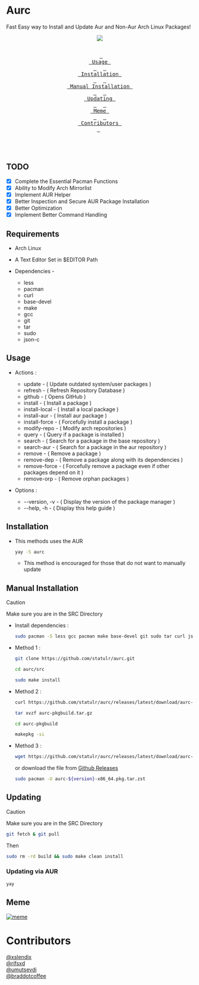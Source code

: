# Aurc
Fast Easy way to Install and Update Aur and Non-Aur Arch Linux Packages!
<div align = center><img src="https://github.com/statulr/aurc/assets/122219240/218741a8-0faa-4693-9fa8-feeb5285bfa9"><br><br>

&ensp;[<kbd> <br> Usage <br> </kbd>](#Usage)&ensp;
&ensp;[<kbd> <br> Installation <br> </kbd>](#Installation)&ensp;
&ensp;[<kbd> <br> Manual Installation <br> </kbd>](#manual-installation)&ensp;
&ensp;[<kbd> <br> Updating <br> </kbd>](#Updating)&ensp;
&ensp;[<kbd> <br> Meme <br> </kbd>](#Meme)&ensp;
&ensp;[<kbd> <br> Contributors <br> </kbd>](#Contributors)&ensp;
<br><br><br><br></div>
## TODO

- [x] Complete the Essential Pacman Functions
- [x] Ability to Modify Arch Mirrorlist
- [x] Implement AUR Helper
- [x] Better Inspection and Secure AUR Package Installation
- [x] Better Optimization
- [x] Implement Better Command Handling

## Requirements
* Arch Linux
* A Text Editor Set in $EDITOR Path

* Dependencies -
  
   - less
   - pacman
   - curl
   - base-devel
   - make
   - gcc
   - git
   - tar
   - sudo
   - json-c

## Usage

  * Actions :
    - update        - ( Update outdated system/user packages )
    - refresh       - ( Refresh Repository Database )
    - github        - ( Opens GitHub )
    - install       - ( Install a package )
    - install-local - ( Install a local package )
    - install-aur   - ( Install aur package )
    - install-force - ( Forcefully install a package )
    - modify-repo   - ( Modify arch repositories )
    - query         - ( Query if a package is installed )
    - search        - ( Search for a package in the base repository )
    - search-aur    - ( Search for a package in the aur repository )
    - remove        - ( Remove a package )
    - remove-dep    - ( Remove a package along with its dependencies )
    - remove-force  - ( Forcefully remove a package even if other packages depend on it )
    - remove-orp    - ( Remove orphan packages )
    
  * Options :
    - --version, -v - ( Display the version of the package manager )
    - --help,    -h - ( Display this help guide )
## Installation 
 * This methods uses the AUR
   ```bash
   yay -S aurc
   ```
   * This method is encouraged for those that do not want to manually update

## Manual Installation
> [!CAUTION]
> Make sure you are in the SRC Directory
  * Install dependencies : 

      ```bash
      sudo pacman -S less gcc pacman make base-devel git sudo tar curl json-c
      ```

  * Method 1 :

      ```bash
      git clone https://github.com/statulr/aurc.git
      ```
      ```bash
      cd aurc/src
      ```
      ```bash
      sudo make install
      ```

   * Method 2 :

      ```bash
      curl https://github.com/statulr/aurc/releases/latest/download/aurc-pkgbuild.tar.gz -o aurc-pkgbuild.tar.gz
      ```
      ```bash
      tar xvzf aurc-pkgbuild.tar.gz
      ```
      ```bash
      cd aurc-pkgbuild
      ```
      ```bash
      makepkg -si
      ```
   
   * Method 3 :

      ```bash
      wget https://github.com/statulr/aurc/releases/latest/download/aurc-${version}-x86_64.pkg.tar.zst
      ```
      
      or download the file from <a href="https://github.com/statulr/aurc/releases/latest/">Github Releases</a></h1>

      ```bash
      sudo pacman -U aurc-${version}-x86_64.pkg.tar.zst
      ```
## Updating
> [!CAUTION]
> Make sure you are in the SRC Directory
   ```bash
   git fetch & git pull
   ```
   Then
   ```bash
   sudo rm -rd build && sudo make clean install
   ```
### Updating via AUR
```bash
yay
```
## Meme
[![meme](https://media.discordapp.net/attachments/1067268771238129724/1176522320878248036/image.png?ex=656f2ccc&is=655cb7cc&hm=f013e5fb79a07d61671a95b4b7c0b8befb96e5fb8f1141e07f8c08c21b68a600&=&width=438&height=443)](https://www.youtube.com/watch?v=jyARhOtwHUc)

# Contributors
[@xslendix](https://github.com/xslendix)
<br>
[@rifsxd](https://github.com/rifsxd)
<br>
[@umutsevdi ](https://github.com/mutsvedi)
<br>
[@braddotcoffee ](https://github.com/braddotcoffee)
